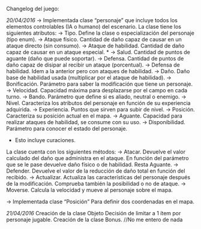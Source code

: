 ﻿Changelog del juego:


_20/04/2016_
→ Implementada clase “personaje” que incluye todos los elementos controlables (IA o humano) del escenario. La clase tiene los siguientes atributos:
	→ Tipo. Define la clase o especialización del personaje (tipo enum).
	→ Ataque físico. Cantidad de daño capaz de causar en un ataque directo (sin consumo).
	→ Ataque de habilidad. Cantidad de daño capaz de causar en un ataque especial. *
	→ Salud. Cantidad de puntos de aguante (daño que puede soportar).
	→ Defensa. Cantidad de puntos de daño capaz de disipar al recibir un ataque (porcentual).
	→ Defensa de habilidad. Idem a la anterior pero con ataques de habilidad.
	→ Daño. Daño base de habilidad usada (multiplicar por el ataque de habilidad).
	→ Bonificación. Parámetro para saber la modificación que tiene un personaje.
	→ Velocidad. Capacidad máxima para desplazarse por el campo en cada turno.
	→ Bando. Parámetro que define si es aliado, neutral o enemigo.
	→ Nivel. Caracteriza los atributos del personaje en función de su experiencia adquirida.
	→ Experiencia. Puntos que sirven para subir de nivel.
	→ Posición. Caracteriza su posición actual en el mapa.
	→ Aguante. Capacidad para realizar ataques de habilidad, se consume con su uso.
	→ Disponibilidad. Parámetro para conocer el estado del personaje.
* Esto incluye curaciones.

La clase cuenta con los siguientes métodos:
	→ Atacar. Devuelve el valor calculado del daño que administra en el ataque.
	En función del parámetro que se le pase devuelve daño físico o de habilidad. Resta Aguante.
	→ Defender. Devuelve el valor de la reducción de daño total en función del recibido.
	→ Actualizar. Actualiza las características del personaje después de la modificación. 	Comprueba también la posibilidad o no de ataque.
	→ Moverse. Calcula la velocidad y mueve al personaje sobre el mapa.

→ Implementada clase “Posición” Para definir dos coordenadas en el mapa.


_21/04/2016_
Creación de la clase Objeto
Decisión de limitar a 1 ítem por personaje jugable.
Creación de la clase Bonus. //No me entero de nada